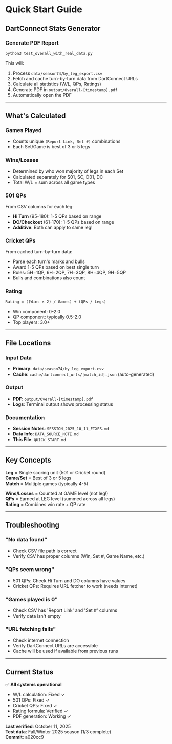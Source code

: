# Quick Start Guide
## DartConnect Stats Generator

### Generate PDF Report

```bash
python3 test_overall_with_real_data.py
```

This will:
1. Process `data/season74/by_leg_export.csv`
2. Fetch and cache turn-by-turn data from DartConnect URLs
3. Calculate all statistics (W/L, QPs, Ratings)
4. Generate PDF in `output/Overall-[timestamp].pdf`
5. Automatically open the PDF

---

## What's Calculated

### Games Played
- Counts unique `(Report Link, Set #)` combinations
- Each Set/Game is best of 3 or 5 legs

### Wins/Losses
- Determined by who won majority of legs in each Set
- Calculated separately for S01, SC, D01, DC
- Total W/L = sum across all game types

### 501 QPs
From CSV columns for each leg:
- **Hi Turn** (95-180): 1-5 QPs based on range
- **DO/Checkout** (61-170): 1-5 QPs based on range
- **Additive**: Both can apply to same leg!

### Cricket QPs
From cached turn-by-turn data:
- Parse each turn's marks and bulls
- Award 1-5 QPs based on best single turn
- Rules: 5H=1QP, 6H=2QP, 7H=3QP, 8H=4QP, 9H=5QP
- Bulls and combinations also count

### Rating
```
Rating = ((Wins × 2) / Games) + (QPs / Legs)
```
- Win component: 0-2.0
- QP component: typically 0.5-2.0
- Top players: 3.0+

---

## File Locations

### Input Data
- **Primary**: `data/season74/by_leg_export.csv`
- **Cache**: `cache/dartconnect_urls/[match_id].json` (auto-generated)

### Output
- **PDF**: `output/Overall-[timestamp].pdf`
- **Logs**: Terminal output shows processing status

### Documentation
- **Session Notes**: `SESSION_2025_10_11_FIXES.md`
- **Data Info**: `DATA_SOURCE_NOTE.md`
- **This File**: `QUICK_START.md`

---

## Key Concepts

**Leg** = Single scoring unit (501 or Cricket round)  
**Game/Set** = Best of 3 or 5 legs  
**Match** = Multiple games (typically 4-5)

**Wins/Losses** = Counted at GAME level (not leg!)  
**QPs** = Earned at LEG level (summed across all legs)  
**Rating** = Combines win rate + QP rate

---

## Troubleshooting

### "No data found"
- Check CSV file path is correct
- Verify CSV has proper columns (Win, Set #, Game Name, etc.)

### "QPs seem wrong"
- 501 QPs: Check Hi Turn and DO columns have values
- Cricket QPs: Requires URL fetcher to work (needs internet)

### "Games played is 0"
- Check CSV has 'Report Link' and 'Set #' columns
- Verify data isn't empty

### "URL fetching fails"
- Check internet connection
- Verify DartConnect URLs are accessible
- Cache will be used if available from previous runs

---

## Current Status

✅ **All systems operational**
- W/L calculation: Fixed ✓
- 501 QPs: Fixed ✓
- Cricket QPs: Fixed ✓
- Rating formula: Verified ✓
- PDF generation: Working ✓

**Last verified**: October 11, 2025  
**Test data**: Fall/Winter 2025 season (1/3 complete)  
**Commit**: a020cc9
